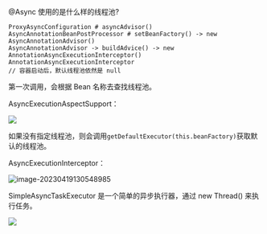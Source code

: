 @Async 使用的是什么样的线程池?

```
ProxyAsyncConfiguration # asyncAdvisor()
AsyncAnnotationBeanPostProcessor # setBeanFactory() -> new AsyncAnnotationAdvisor()
AsyncAnnotationAdvisor -> buildAdvice() -> new AnnotationAsyncExecutionInterceptor()
AnnotationAsyncExecutionInterceptor
// 容器启动后，默认线程池依然是 null
```

第一次调用，会根据 Bean 名称去查找线程池。

AsyncExecutionAspectSupport：

![](https://technotes.oss-cn-shenzhen.aliyuncs.com/2023/image-20230419125736337.png)

如果没有指定线程池，则会调用`getDefaultExecutor(this.beanFactory)`获取默认的线程池。

AsyncExecutionInterceptor：

![image-20230419130548985](https://technotes.oss-cn-shenzhen.aliyuncs.com/2023/image-20230419130548985.png)

SimpleAsyncTaskExecutor 是一个简单的异步执行器，通过 new Thread() 来执行任务。

![](https://technotes.oss-cn-shenzhen.aliyuncs.com/2023/image-20230419131543136.png)